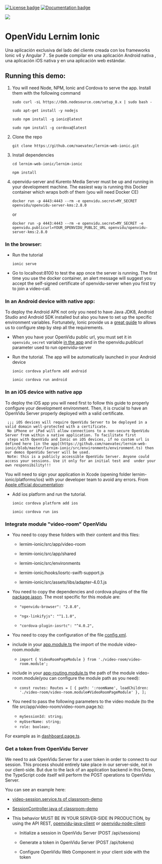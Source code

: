 [![License badge](https://img.shields.io/badge/license-Apache2-orange.svg)](http://www.apache.org/licenses/LICENSE-2.0)
[![Documentation badge](https://readthedocs.org/projects/fiware-orion/badge/?version=latest)](http://openvidu.io/docs/home/)

[![][OpenViduLogo]](http://openvidu.io)

# OpenVidu Lernim Ionic

Una aplicación exclusiva del lado del cliente creada con los frameworks Ionic v4 y Angular 7 . Se puede compilar en una aplicación Android nativa , una aplicación iOS nativa y en una aplicación web estándar.

## Running this demo:

1) You will need Node, NPM, Ionic and Cordova to serve the app. Install them with the following command

    `sudo curl -sL https://deb.nodesource.com/setup_8.x | sudo bash -`
    
    `sudo apt-get install -y nodejs`
    
    `sudo npm install -g ionic@latest`
    
    `sudo npm install -g cordova@latest`
    
2) Clone the repo

    `git clone https://github.com/naevatec/lernim-web-ionic.git`

3) Install dependencies

    `cd lernim-web-ionic/lernim-ionic`

    `npm install`

4) openvidu-server and Kurento Media Server must be up and running in your development machine. The easiest way is running this Docker container which wraps both of them (you will need Docker CE)

    `docker run -p 4443:4443 --rm -e openvidu.secret=MY_SECRET openvidu/openvidu-server-kms:2.8.0`
    
    or

    `docker run -p 4443:4443 --rm -e openvidu.secret=MY_SECRET -e openvidu.publicurl=YOUR_OPENVIDU_PUBLIC_URL openvidu/openvidu-server-kms:2.8.0`
    
### In the browser:

  * Run the tutorial
  
    `ionic serve`
    
  * Go to localhost:8100 to test the app once the server is running. The first time you use the docker container, an alert message will suggest you accept the self-signed certificate of openvidu-server when you first try to join a video-call.

### In an Android device with native app:

To deploy the Android APK not only you need to have Java JDK8, Android Studio and Android SDK installed but also you have to set up the specific environment variables. Fortunately, Ionic provide us a [great guide](https://ionicframework.com/docs/installation/android) to allows us to configure step by step all the requirements.

  * When you have your OpenVidu public url, you must set it in `openvidu_secret` variable [in the app](https://github.com/naevatec/lernim-web-ionic/blob/master/lernim-ionic/src/environments/environment.ts) and in the openvidu.publicurl parameter used to run openvidu-server
  
  * Run the tutorial. The app will be automatically launched in your Android device

    `ionic cordova platform add android`
    
    `ionic cordova run android`


### In an iOS device with native app

To deploy the iOS app you will need first to follow this guide to properly configure your development environment. Then, it is crucial to have an OpenVidu Server properly deployed with a valid certificate.

     ¡¡¡ iOS devices will require OpenVidu Server to be deployed in a valid domain well-protected with a certificate. 
     No iPhone or iPad will allow connections to a non-secure OpenVidu Server from within a native application. To facilitate first
     steps with OpenVidu and Ionic on iOS devices, if no custom url is defined here [in the app](https://github.com/naevatec/lernim-web-ionic/blob/master/lernim-ionic/src/environments/environment.ts) then our demos OpenVidu Server will be used. 
     Note: this is a publicly accessible OpenVidu Server. Anyone could access your sessions. Use it only for an initial test and  under your own responsibility!!!

You will need to sign your application in Xcode (opening folder lernim-ionic/platforms/ios) with your developer team to avoid any errors. From [Apple official documentation](https://help.apple.com/xcode/mac/current/#/dev5a825a1ca):

  * Add ios platform and run the tutorial. 
 
    `ionic cordova platform add ios`
    
    `ionic cordova run ios`
 
 
### Integrate module "video-room" OpenVidu

* You need to copy these folders with their content and this files:

    * lernim-ionic/src/app/video-room

    * lernim-ionic/src/app/shared
    
    * lernim-ionic/src/environments
    
    * lernim-ionic/hooks/iosrtc-swift-support.js
    
    * lernim-ionic/src/assets/libs/adapter-4.0.1.js
    
* You need to copy the dependencies and cordova plugins of the file [package.jason](https://github.com/naevatec/lernim-web-ionic/blob/master/lernim-ionic/package.json). The most specific for this module are:

    * `"openvidu-browser": "2.8.0",`
    
    * `"ngx-linkifyjs": "^1.1.0",`
    
    * `"cordova-plugin-iosrtc": "^4.0.2",`
 
* You need to copy the configuration of the file [config.xml](https://github.com/naevatec/lernim-web-ionic/blob/master/lernim-ionic/config.xml).
    
* include in your [app.module.ts](https://github.com/naevatec/lernim-web-ionic/blob/master/lernim-ionic/src/app/app.module.ts) the import of the module video-room.module:

    * `import { VideoRoomPageModule } from './video-room/video-room.module';`
    
* include in your [app-routing.module.ts](https://github.com/naevatec/lernim-web-ionic/blob/master/lernim-ionic/src/app/app-routing.module.ts) the path of the module video-room.module(you can configure the module path as you need):

    * `const routes: Routes = [
     { path: ':roomName', loadChildren: './video-room/video-room.module#VideoRoomPageModule' },
    ];`

* You need to pass the following parameters to the video module (to the file src/app/video-room/video-room.page.ts):

    * `mySessionId: string;`
    * `myUserName: string;`
    * `role: boolean;`
    
For example as in [dashboard.page.ts](https://github.com/naevatec/lernim-web-ionic/blob/master/lernim-ionic/src/app/dashboard/dashboard.page.ts).


### Get a token from OpenVidu Server   

We need to ask OpenVidu Server for a user token in order to connect to our session. This process should entirely take place in our server-side, not in our client-side. But due to the lack of an application backend in this Demo, the TypeScript code itself will perform the POST operations to OpenVidu Server.

You can see an example here:

* [video-session.service.ts of classroom-demo](https://github.com/OpenVidu/classroom-demo/blob/master/src/angular/frontend/src/app/services/video-session.service.ts)

* [SessionController.java of classroom-demo](https://github.com/OpenVidu/classroom-demo/blob/master/src/main/java/io/openvidu/classroom/demo/session_manager/SessionController.java)

* This behavior MUST BE IN YOUR SERVER-SIDE IN PRODUCTION, by using the API REST, [openvidu-java-client](https://openvidu.io/docs/reference-docs/openvidu-java-client/) or [openvidu-node-client](https://openvidu.io/docs/reference-docs/openvidu-node-client/):

  * Initialize a session in OpenVidu Server (POST /api/sessions)
 
  * Generate a token in OpenVidu Server (POST /api/tokens)
 
  * Configure OpenVidu Web Component in your client side with the token



[OpenViduLogo]: https://secure.gravatar.com/avatar/5daba1d43042f2e4e85849733c8e5702?s=120